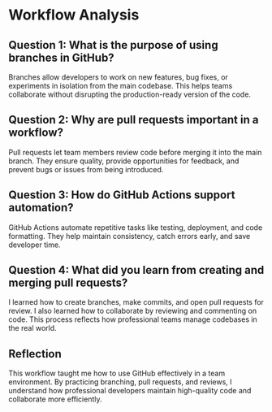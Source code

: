 # Workflow Analysis

## Question 1: What is the purpose of using branches in GitHub?
Branches allow developers to work on new features, bug fixes, or experiments in isolation from the main codebase. 
This helps teams collaborate without disrupting the production-ready version of the code.

## Question 2: Why are pull requests important in a workflow?
Pull requests let team members review code before merging it into the main branch. 
They ensure quality, provide opportunities for feedback, and prevent bugs or issues from being introduced.

## Question 3: How do GitHub Actions support automation?
GitHub Actions automate repetitive tasks like testing, deployment, and code formatting. 
They help maintain consistency, catch errors early, and save developer time.

## Question 4: What did you learn from creating and merging pull requests?
I learned how to create branches, make commits, and open pull requests for review. 
I also learned how to collaborate by reviewing and commenting on code. 
This process reflects how professional teams manage codebases in the real world.

## Reflection
This workflow taught me how to use GitHub effectively in a team environment. 
By practicing branching, pull requests, and reviews, I understand how professional developers 
maintain high-quality code and collaborate more efficiently.
